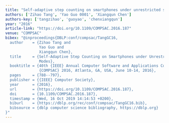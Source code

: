 ```yaml
---
title: "Self-adaptive step counting on smartphones under unrestricted stepping modes"
authors: ['Zihao Tang', 'Yao Guo 0001', 'Xiangqun Chen']
authors-key: ['tangzihao', 'guoyao', 'chenxiangqun']
year: "2016"
article-link: "https://doi.org/10.1109/COMPSAC.2016.187"
venue: "COMPSAC"
bibex: "@inproceedings{DBLP:conf/compsac/TangGC16,
  author    = {Zihao Tang and
               Yao Guo and
               Xiangqun Chen},
  title     = {Self-Adaptive Step Counting on Smartphones under Unrestricted Stepping
               Modes},
  booktitle = {40th {IEEE} Annual Computer Software and Applications Conference,
               {COMPSAC} 2016, Atlanta, GA, USA, June 10-14, 2016},
  pages     = {788--797},
  publisher = {{IEEE} Computer Society},
  year      = {2016},
  url       = {https://doi.org/10.1109/COMPSAC.2016.187},
  doi       = {10.1109/COMPSAC.2016.187},
  timestamp = {Wed, 16 Oct 2019 14:14:53 +0200},
  biburl    = {https://dblp.org/rec/conf/compsac/TangGC16.bib},
  bibsource = {dblp computer science bibliography, https://dblp.org}
}"
---
```

